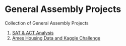 # General Assembly Projects

Collection of General Assembly Projects

1. [SAT & ACT Analysis](./project-1)
2. [Ames Housing Data and Kaggle Challenge](./project-2)

